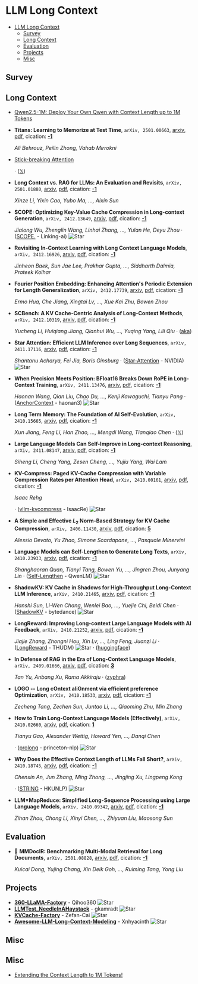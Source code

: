 # LLM Long Context

- [LLM Long Context](#llm-long-context) 
  - [Survey](#survey)
  - [Long Context](#long-context)
  - [Evaluation](#evaluation)
  - [Projects](#projects)
  - [Misc](#misc)


## Survey


## Long Context

- [Qwen2.5-1M: Deploy Your Own Qwen with Context Length up to 1M Tokens](https://qwenlm.github.io/blog/qwen2.5-1m/) 
- **Titans: Learning to Memorize at Test Time**, `arXiv, 2501.00663`, [arxiv](http://arxiv.org/abs/2501.00663v1), [pdf](http://arxiv.org/pdf/2501.00663v1.pdf), cication: [**-1**](None) 

	 *Ali Behrouz, Peilin Zhong, Vahab Mirrokni*
- [Stick-breaking Attention](https://openreview.net/forum?id=r8J3DSD5kF) 

	 · ([𝕏](https://x.com/_arohan_/status/1877795996815728987))
- **Long Context vs. RAG for LLMs: An Evaluation and Revisits**, `arXiv, 2501.01880`, [arxiv](http://arxiv.org/abs/2501.01880v1), [pdf](http://arxiv.org/pdf/2501.01880v1.pdf), cication: [**-1**](None) 

	 *Xinze Li, Yixin Cao, Yubo Ma, ..., Aixin Sun*
- **SCOPE: Optimizing Key-Value Cache Compression in Long-context Generation**, `arXiv, 2412.13649`, [arxiv](http://arxiv.org/abs/2412.13649v1), [pdf](http://arxiv.org/pdf/2412.13649v1.pdf), cication: [**-1**](None) 

	 *Jialong Wu, Zhenglin Wang, Linhai Zhang, ..., Yulan He, Deyu Zhou* · ([SCOPE.](https://github.com/Linking-ai/SCOPE.) - Linking-ai) ![Star](https://img.shields.io/github/stars/Linking-ai/SCOPE..svg?style=social&label=Star)
- **Revisiting In-Context Learning with Long Context Language Models**, `arXiv, 2412.16926`, [arxiv](http://arxiv.org/abs/2412.16926v1), [pdf](http://arxiv.org/pdf/2412.16926v1.pdf), cication: [**-1**](None) 

	 *Jinheon Baek, Sun Jae Lee, Prakhar Gupta, ..., Siddharth Dalmia, Prateek Kolhar*
- **Fourier Position Embedding: Enhancing Attention's Periodic Extension for 
  Length Generalization**, `arXiv, 2412.17739`, [arxiv](http://arxiv.org/abs/2412.17739v1), [pdf](http://arxiv.org/pdf/2412.17739v1.pdf), cication: [**-1**](None) 

	 *Ermo Hua, Che Jiang, Xingtai Lv, ..., Xue Kai Zhu, Bowen Zhou*
- **SCBench: A KV Cache-Centric Analysis of Long-Context Methods**, `arXiv, 2412.10319`, [arxiv](http://arxiv.org/abs/2412.10319v1), [pdf](http://arxiv.org/pdf/2412.10319v1.pdf), cication: [**-1**](None) 

	 *Yucheng Li, Huiqiang Jiang, Qianhui Wu, ..., Yuqing Yang, Lili Qiu* · ([aka](https://aka.ms/SCBench))
- **Star Attention: Efficient LLM Inference over Long Sequences**, `arXiv, 2411.17116`, [arxiv](http://arxiv.org/abs/2411.17116v1), [pdf](http://arxiv.org/pdf/2411.17116v1.pdf), cication: [**-1**](None) 

	 *Shantanu Acharya, Fei Jia, Boris Ginsburg* · ([Star-Attention](https://github.com/NVIDIA/Star-Attention?tab=readme-ov-file) - NVIDIA) ![Star](https://img.shields.io/github/stars/NVIDIA/Star-Attention.svg?style=social&label=Star)
- **When Precision Meets Position: BFloat16 Breaks Down RoPE in Long-Context 
  Training**, `arXiv, 2411.13476`, [arxiv](http://arxiv.org/abs/2411.13476v1), [pdf](http://arxiv.org/pdf/2411.13476v1.pdf), cication: [**-1**](None) 

	 *Haonan Wang, Qian Liu, Chao Du, ..., Kenji Kawaguchi, Tianyu Pang* · ([AnchorContext](https://github.com/haonan3/AnchorContext) - haonan3) ![Star](https://img.shields.io/github/stars/haonan3/AnchorContext.svg?style=social&label=Star)
- **Long Term Memory: The Foundation of AI Self-Evolution**, `arXiv, 2410.15665`, [arxiv](http://arxiv.org/abs/2410.15665v2), [pdf](http://arxiv.org/pdf/2410.15665v2.pdf), cication: [**-1**](None) 

	 *Xun Jiang, Feng Li, Han Zhao, ..., Mengdi Wang, Tianqiao Chen* · ([𝕏](https://x.com/TankaChat/status/1857272126358880267))
- **Large Language Models Can Self-Improve in Long-context Reasoning**, `arXiv, 2411.08147`, [arxiv](http://arxiv.org/abs/2411.08147v1), [pdf](http://arxiv.org/pdf/2411.08147v1.pdf), cication: [**-1**](None) 

	 *Siheng Li, Cheng Yang, Zesen Cheng, ..., Yujiu Yang, Wai Lam*
- **KV-Compress: Paged KV-Cache Compression with Variable Compression Rates 
  per Attention Head**, `arXiv, 2410.00161`, [arxiv](http://arxiv.org/abs/2410.00161v2), [pdf](http://arxiv.org/pdf/2410.00161v2.pdf), cication: [**-1**](None) 

	 *Isaac Rehg*

	 · ([vllm-kvcompress](https://github.com/IsaacRe/vllm-kvcompress/tree/main?tab=readme-ov-file) - IsaacRe) ![Star](https://img.shields.io/github/stars/IsaacRe/vllm-kvcompress.svg?style=social&label=Star)
- **A Simple and Effective $L_2$ Norm-Based Strategy for KV Cache 
  Compression**, `arXiv, 2406.11430`, [arxiv](http://arxiv.org/abs/2406.11430v3), [pdf](http://arxiv.org/pdf/2406.11430v3.pdf), cication: [**5**](https://scholar.google.com/scholar?cites=5168052951707843815&as_sdt=2005&sciodt=0,5&hl=en&oe=ASCII)

	 *Alessio Devoto, Yu Zhao, Simone Scardapane, ..., Pasquale Minervini*
- **Language Models can Self-Lengthen to Generate Long Texts**, `arXiv, 2410.23933`, [arxiv](http://arxiv.org/abs/2410.23933v1), [pdf](http://arxiv.org/pdf/2410.23933v1.pdf), cication: [**-1**](None) 

	 *Shanghaoran Quan, Tianyi Tang, Bowen Yu, ..., Jingren Zhou, Junyang Lin* · ([Self-Lengthen](https://github.com/QwenLM/Self-Lengthen) - QwenLM) ![Star](https://img.shields.io/github/stars/QwenLM/Self-Lengthen.svg?style=social&label=Star)
- **ShadowKV: KV Cache in Shadows for High-Throughput Long-Context LLM 
  Inference**, `arXiv, 2410.21465`, [arxiv](http://arxiv.org/abs/2410.21465v1), [pdf](http://arxiv.org/pdf/2410.21465v1.pdf), cication: [**-1**](None)

	 *Hanshi Sun, Li-Wen Chang, Wenlei Bao, ..., Yuejie Chi, Beidi Chen* · ([ShadowKV](https://github.com/bytedance/ShadowKV) - bytedance) ![Star](https://img.shields.io/github/stars/bytedance/ShadowKV.svg?style=social&label=Star)
- **LongReward: Improving Long-context Large Language Models with AI 
  Feedback**, `arXiv, 2410.21252`, [arxiv](http://arxiv.org/abs/2410.21252v1), [pdf](http://arxiv.org/pdf/2410.21252v1.pdf), cication: [**-1**](None)

	 *Jiajie Zhang, Zhongni Hou, Xin Lv, ..., Ling Feng, Juanzi Li* · ([LongReward](https://github.com/THUDM/LongReward) - THUDM) ![Star](https://img.shields.io/github/stars/THUDM/LongReward.svg?style=social&label=Star) · ([huggingface](https://huggingface.co/datasets/THUDM/LongReward-10k))
- **In Defense of RAG in the Era of Long-Context Language Models**, `arXiv, 2409.01666`, [arxiv](http://arxiv.org/abs/2409.01666v1), [pdf](http://arxiv.org/pdf/2409.01666v1.pdf), cication: [**3**](https://scholar.google.com/scholar?cites=3261789221345650637&as_sdt=2005&sciodt=0,5&hl=en&oe=ASCII) 

	 *Tan Yu, Anbang Xu, Rama Akkiraju* · ([zyphra](https://www.zyphra.com/post/reaching-1b-context-length-with-rag))
- **LOGO -- Long cOntext aliGnment via efficient preference Optimization**, `arXiv, 2410.18533`, [arxiv](http://arxiv.org/abs/2410.18533v1), [pdf](http://arxiv.org/pdf/2410.18533v1.pdf), cication: [**-1**](None) 

	 *Zecheng Tang, Zechen Sun, Juntao Li, ..., Qiaoming Zhu, Min Zhang*
- **How to Train Long-Context Language Models (Effectively)**, `arXiv, 2410.02660`, [arxiv](http://arxiv.org/abs/2410.02660v1), [pdf](http://arxiv.org/pdf/2410.02660v1.pdf), cication: [**1**](https://scholar.google.com/scholar?cites=16129934205797752579&as_sdt=2005&sciodt=0,5&hl=en&oe=ASCII) 

	 *Tianyu Gao, Alexander Wettig, Howard Yen, ..., Danqi Chen*

	 · ([prolong](https://github.com/princeton-nlp/prolong?tab=readme-ov-file) - princeton-nlp) ![Star](https://img.shields.io/github/stars/princeton-nlp/prolong.svg?style=social&label=Star)
- **Why Does the Effective Context Length of LLMs Fall Short?**, `arXiv, 2410.18745`, [arxiv](http://arxiv.org/abs/2410.18745v1), [pdf](http://arxiv.org/pdf/2410.18745v1.pdf), cication: [**-1**](None) 

	 *Chenxin An, Jun Zhang, Ming Zhong, ..., Jingjing Xu, Lingpeng Kong*

	 · ([STRING](https://github.com/HKUNLP/STRING) - HKUNLP) ![Star](https://img.shields.io/github/stars/HKUNLP/STRING.svg?style=social&label=Star)
- **LLM$\times$MapReduce: Simplified Long-Sequence Processing using Large 
  Language Models**, `arXiv, 2410.09342`, [arxiv](http://arxiv.org/abs/2410.09342v1), [pdf](http://arxiv.org/pdf/2410.09342v1.pdf), cication: [**-1**](None)

	 *Zihan Zhou, Chong Li, Xinyi Chen, ..., Zhiyuan Liu, Maosong Sun*

## Evaluation

- 🌟 **MMDocIR: Benchmarking Multi-Modal Retrieval for Long Documents**, `arXiv, 2501.08828`, [arxiv](http://arxiv.org/abs/2501.08828v1), [pdf](http://arxiv.org/pdf/2501.08828v1.pdf), cication: [**-1**](None) 

	 *Kuicai Dong, Yujing Chang, Xin Deik Goh, ..., Ruiming Tang, Yong Liu*

## Projects

- [**360-LLaMA-Factory**](https://github.com/Qihoo360/360-LLaMA-Factory) - Qihoo360 ![Star](https://img.shields.io/github/stars/Qihoo360/360-LLaMA-Factory.svg?style=social&label=Star) 
- [**LLMTest_NeedleInAHaystack**](https://github.com/gkamradt/LLMTest_NeedleInAHaystack) - gkamradt ![Star](https://img.shields.io/github/stars/gkamradt/LLMTest_NeedleInAHaystack.svg?style=social&label=Star) 
- [**KVCache-Factory**](https://github.com/Zefan-Cai/KVCache-Factory) - Zefan-Cai ![Star](https://img.shields.io/github/stars/Zefan-Cai/KVCache-Factory.svg?style=social&label=Star) 
- [**Awesome-LLM-Long-Context-Modeling**](https://github.com/Xnhyacinth/Awesome-LLM-Long-Context-Modeling) - Xnhyacinth ![Star](https://img.shields.io/github/stars/Xnhyacinth/Awesome-LLM-Long-Context-Modeling.svg?style=social&label=Star) 

## Misc
## Misc
- [Extending the Context Length to 1M Tokens!](http://qwenlm.github.io/blog/qwen2.5-turbo/) 